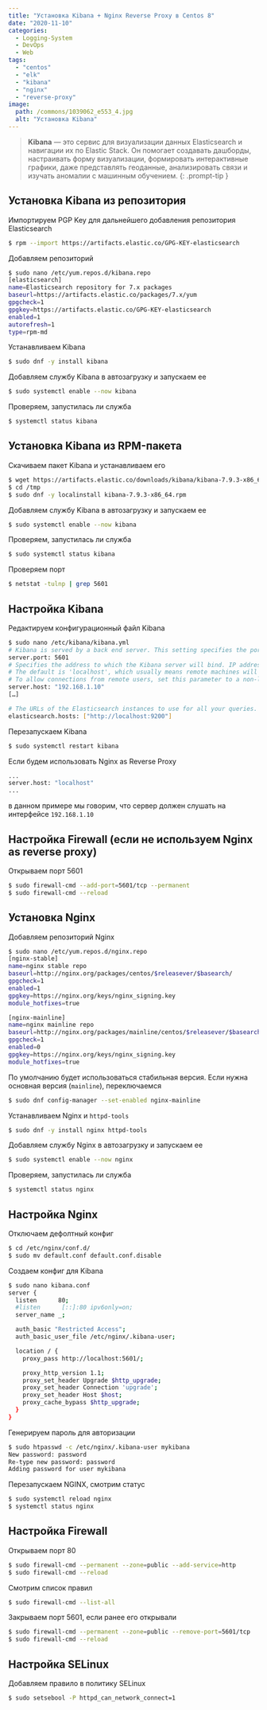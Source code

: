 ```yaml
---
title: "Установка Kibana + Nginx Reverse Proxy в Centos 8"
date: "2020-11-10"
categories: 
  - Logging-System
  - DevOps
  - Web
tags: 
  - "centos"
  - "elk"
  - "kibana"
  - "nginx"
  - "reverse-proxy"
image:
  path: /commons/1039062_e553_4.jpg
  alt: "Установка Kibana"
---
```


> **Kibana** — это сервис для визуализации данных Elasticsearch и навигации их по Elastic Stack. Он помогает создавать дашборды, настраивать форму визуализации, формировать интерактивные графики, даже представлять геоданные, анализировать связи и изучать аномалии с машинным обучением.
{: .prompt-tip }

## Установка Kibana из репозитория

Импортируем PGP Key для дальнейшего добавления репозитория Elasticsearch

```sh
$ rpm --import https://artifacts.elastic.co/GPG-KEY-elasticsearch
```

Добавляем репозиторий

```sh
$ sudo nano /etc/yum.repos.d/kibana.repo
[elasticsearch]
name=Elasticsearch repository for 7.x packages
baseurl=https://artifacts.elastic.co/packages/7.x/yum
gpgcheck=1
gpgkey=https://artifacts.elastic.co/GPG-KEY-elasticsearch
enabled=1
autorefresh=1
type=rpm-md
```

Устанавливаем Kibana

```sh
$ sudo dnf -y install kibana
```

Добавляем службу Kibana в автозагрузку и запускаем ее

```sh
$ sudo systemctl enable --now kibana
```

Проверяем, запустилась ли служба

```sh
$ systemctl status kibana
```

## Установка Kibana из RPM-пакета

Скачиваем пакет Kibana и устанавливаем его

```sh
$ wget https://artifacts.elastic.co/downloads/kibana/kibana-7.9.3-x86_64.rpm -P /tmp
$ cd /tmp
$ sudo dnf -y localinstall kibana-7.9.3-x86_64.rpm
```

Добавляем службу Kibana в автозагрузку и запускаем ее

```sh
$ sudo systemctl enable --now kibana
```

Проверяем, запустилась ли служба

```sh
$ sudo systemctl status kibana
```

Проверяем порт

```sh
$ netstat -tulnp | grep 5601
```

## Настройка Kibana

Редактируем конфигурационный файл Kibana

```sh
$ sudo nano /etc/kibana/kibana.yml
# Kibana is served by a back end server. This setting specifies the port to use.
server.port: 5601
# Specifies the address to which the Kibana server will bind. IP addresses and host names are both valid values.
# The default is 'localhost', which usually means remote machines will not be able to connect.
# To allow connections from remote users, set this parameter to a non-loopback address.
server.host: "192.168.1.10"
[…]

# The URLs of the Elasticsearch instances to use for all your queries.
elasticsearch.hosts: ["http://localhost:9200"]
```

Перезапускаем Kibana

```sh
$ sudo systemctl restart kibana
```

Если будем использовать Nginx as Reverse Proxy

```sh
...
server.host: "localhost"
...
```

в данном примере мы говорим, что сервер должен слушать на интерфейсе `192.168.1.10`

## Настройка Firewall (если не используем Nginx as reverse proxy)

Открываем порт 5601

```sh
$ sudo firewall-cmd --add-port=5601/tcp --permanent
$ sudo firewall-cmd --reload
```

## Установка Nginx

Добавляем репозиторий Nginx

```sh
$ sudo nano /etc/yum.repos.d/nginx.repo
[nginx-stable]
name=nginx stable repo
baseurl=http://nginx.org/packages/centos/$releasever/$basearch/
gpgcheck=1
enabled=1
gpgkey=https://nginx.org/keys/nginx_signing.key
module_hotfixes=true

[nginx-mainline]
name=nginx mainline repo
baseurl=http://nginx.org/packages/mainline/centos/$releasever/$basearch/
gpgcheck=1
enabled=0
gpgkey=https://nginx.org/keys/nginx_signing.key
module_hotfixes=true
```

По умолчанию будет использоваться стабильная версия. Если нужна основная версия (`mainline`), переключаемся

```sh
$ sudo dnf config-manager --set-enabled nginx-mainline
```

Устанавливаем Nginx и `httpd-tools`

```sh
$ sudo dnf -y install nginx httpd-tools
```

Добавляем службу Nginx в автозагрузку и запускаем ее

```sh
$ sudo systemctl enable --now nginx
```

Проверяем, запустилась ли служба

```sh
$ systemctl status nginx
```

## Настройка Nginx

Отключаем дефолтный конфиг

```sh
$ cd /etc/nginx/conf.d/
$ sudo mv default.conf default.conf.disable
```

Создаем конфиг для Kibana

```sh
$ sudo nano kibana.conf
server {
  listen      80;
  #listen      [::]:80 ipv6only=on;
  server_name _;

  auth_basic "Restricted Access";
  auth_basic_user_file /etc/nginx/.kibana-user;

  location / {
    proxy_pass http://localhost:5601/;

    proxy_http_version 1.1;
    proxy_set_header Upgrade $http_upgrade;
    proxy_set_header Connection 'upgrade';
    proxy_set_header Host $host;
    proxy_cache_bypass $http_upgrade;
  }
}
```

Генерируем пароль для авторизации

```sh
$ sudo htpasswd -c /etc/nginx/.kibana-user mykibana
New password: password
Re-type new password: password
Adding password for user mykibana
```

Перезапускаем NGINX, смотрим статус

```sh
$ sudo systemctl reload nginx
$ systemctl status nginx
```

## Настройка Firewall

Открываем порт 80

```sh
$ sudo firewall-cmd --permanent --zone=public --add-service=http
$ sudo firewall-cmd --reload
```

Смотрим список правил

```sh
$ sudo firewall-cmd --list-all
```

Закрываем порт 5601, если ранее его открывали

```sh
$ sudo firewall-cmd --permanent --zone=public --remove-port=5601/tcp
$ sudo firewall-cmd --reload
```

## Настройка SELinux

Добавляем правило в политику SELinux

```sh
$ sudo setsebool -P httpd_can_network_connect=1
```

